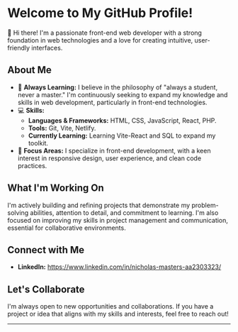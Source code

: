 
# Welcome to My GitHub Profile!

👋 Hi there! I'm a passionate front-end web developer with a strong foundation in web technologies and a love for creating intuitive, user-friendly interfaces.

## About Me

- 🌱 **Always Learning:** I believe in the philosophy of "always a student, never a master." I'm continuously seeking to expand my knowledge and skills in web development, particularly in front-end technologies.
- 💻 **Skills:** 
  - **Languages & Frameworks:** HTML, CSS, JavaScript, React, PHP.
  - **Tools:** Git, Vite, Netlify.
  - **Currently Learning:** Learning Vite-React and SQL to expand my toolkit.
- 🎯 **Focus Areas:** I specialize in front-end development, with a keen interest in responsive design, user experience, and clean code practices.
  
## What I'm Working On

I'm actively building and refining projects that demonstrate my problem-solving abilities, attention to detail, and commitment to learning. I'm also focused on improving my skills in project management and communication, essential for collaborative environments.

## Connect with Me

- **LinkedIn:** https://www.linkedin.com/in/nicholas-masters-aa2303323/

## Let's Collaborate

I'm always open to new opportunities and collaborations. If you have a project or idea that aligns with my skills and interests, feel free to reach out!

---

